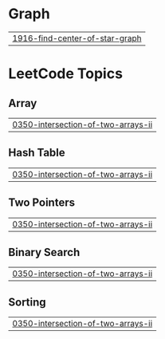 # Graph
|  |
| ------- |
| [1916-find-center-of-star-graph](https://github.com/Manoharyadav7080/Daily_problems_Question_on_leetcode/tree/master/1916-find-center-of-star-graph) |


<!---LeetCode Topics Start-->
# LeetCode Topics
## Array
|  |
| ------- |
| [0350-intersection-of-two-arrays-ii](https://github.com/Manoharyadav7080/Daily_problems_Question_on_leetcode/tree/master/0350-intersection-of-two-arrays-ii) |
## Hash Table
|  |
| ------- |
| [0350-intersection-of-two-arrays-ii](https://github.com/Manoharyadav7080/Daily_problems_Question_on_leetcode/tree/master/0350-intersection-of-two-arrays-ii) |
## Two Pointers
|  |
| ------- |
| [0350-intersection-of-two-arrays-ii](https://github.com/Manoharyadav7080/Daily_problems_Question_on_leetcode/tree/master/0350-intersection-of-two-arrays-ii) |
## Binary Search
|  |
| ------- |
| [0350-intersection-of-two-arrays-ii](https://github.com/Manoharyadav7080/Daily_problems_Question_on_leetcode/tree/master/0350-intersection-of-two-arrays-ii) |
## Sorting
|  |
| ------- |
| [0350-intersection-of-two-arrays-ii](https://github.com/Manoharyadav7080/Daily_problems_Question_on_leetcode/tree/master/0350-intersection-of-two-arrays-ii) |
<!---LeetCode Topics End-->